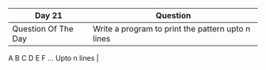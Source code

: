 
| Day 21   | Question    |
| ----------- | ----------- |
| Question Of The Day  | Write a program to print the pattern upto n lines
A
B C
D E F ... Upto n lines   |
